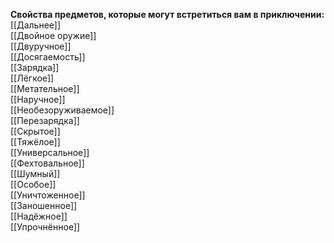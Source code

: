 **Свойства предметов, которые могут встретиться вам в приключении:**
<br>
[[Дальнее]]<br>
[[Двойное оружие]]<br>
[[Двуручное]]<br>
[[Досягаемость]]<br>
[[Зарядка]]<br>
[[Лёгкое]]<br>
[[Метательное]]<br>
[[Наручное]]<br>
[[Необезоруживаемое]]<br>
[[Перезарядка]]<br>
[[Скрытое]]<br>
[[Тяжёлое]]<br>
[[Универсальное]]<br>
[[Фехтовальное]]<br>
[[Шумный]]<br>
[[Особое]]<br>
[[Уничтоженное]]<br>
[[Заношенное]]<br>
[[Надёжное]]<br>
[[Упрочнённое]]
